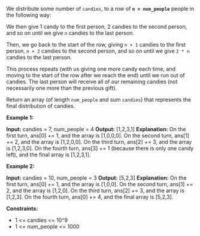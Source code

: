 
We distribute some number of  `candies`, to a row of  **`n = num_people`** people in the following way:

We then give 1 candy to the first person, 2 candies to the second person, and so on until we give  `n` candies to the last person.

Then, we go back to the start of the row, giving  `n + 1`  candies to the first person,  `n + 2`  candies to the second person, and so on until we give  `2 * n` candies to the last person.

This process repeats (with us giving one more candy each time, and moving to the start of the row after we reach the end) until we run out of candies. The last person will receive all of our remaining candies (not necessarily one more than the previous gift).

Return an array (of length  `num_people` and sum  `candies`) that represents the final distribution of candies.

**Example 1:**

**Input:** candies = 7, num_people = 4
**Output:** [1,2,3,1]
**Explanation:**
On the first turn, ans[0] += 1, and the array is [1,0,0,0].
On the second turn, ans[1] += 2, and the array is [1,2,0,0].
On the third turn, ans[2] += 3, and the array is [1,2,3,0].
On the fourth turn, ans[3] += 1 (because there is only one candy left), and the final array is [1,2,3,1].

**Example 2:**

**Input:** candies = 10, num_people = 3
**Output:** [5,2,3]
**Explanation:** 
On the first turn, ans[0] += 1, and the array is [1,0,0].
On the second turn, ans[1] += 2, and the array is [1,2,0].
On the third turn, ans[2] += 3, and the array is [1,2,3].
On the fourth turn, ans[0] += 4, and the final array is [5,2,3].

**Constraints:**

-   1 <= candies <= 10^9
-   1 <= num_people <= 1000